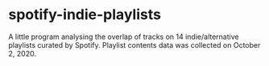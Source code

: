 # spotify-indie-playlists
A little program analysing the overlap of tracks on 14 indie/alternative playlists curated by Spotify. Playlist contents data was collected on October 2, 2020.
